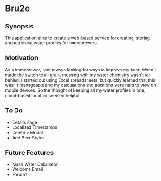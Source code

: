 # Bru2o

## Synopsis
This application aims to create a web-based service for creating, storing and retrieving water profiles for homebrewers.
## Motivation
As a homebrewer, I am always looking for ways to improve my beer. When I made the switch to all grain, messing with my water chemistry
wasn't far behind. I started out using Excel spreadsheets, but quickly learned that this wasn't manageable and my calculations and 
additions were hard to view on mobile devices. So the thought of keeping all my water profiles in one, cloud-based location seemed helpful.

## To Do
- Details Page
- Localized Timestamps
- Delete > Modal
- Add Beer Styles

## Future Features
- Mash Water Calculator
- Welcome Email
- Forum?
